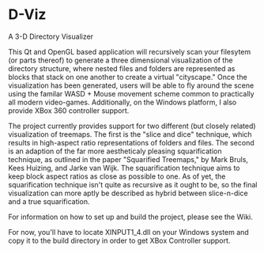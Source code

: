 # D-Viz
A 3-D Directory Visualizer

This Qt and OpenGL based application will recursively scan your filesytem (or parts thereof) to generate a three dimensional visualization of the directory structure, where nested files and folders are represented as blocks that stack on one another to create a virtual "cityscape." Once the visualization has been generated, users will be able to fly around the scene using the familar WASD + Mouse movement scheme common to practically all modern video-games. Additionally, on the Windows platform, I also provide XBox 360 controller support.

The project currently provides support for two different (but closely related) visualization of treemaps. The first is the "slice and dice" technique, which results in high-aspect ratio representations of folders and files. The second is an adaption of the far more aestheticaly pleasing squarification technique, as outlined in the paper "Squarified Treemaps," by Mark Bruls, Kees Huizing, and Jarke van Wijk. The squarification technique aims to keep block aspect ratios as close as possible to one. As of yet, the squarification technique isn't quite as recursive as it ought to be, so the final visualization can more aptly be described as hybrid between slice-n-dice and a true squarification.

For information on how to set up and build the project, please see the Wiki.

For now, you'll have to locate XINPUT1_4.dll on your Windows system and copy it to the build directory in order to get XBox Controller support.
